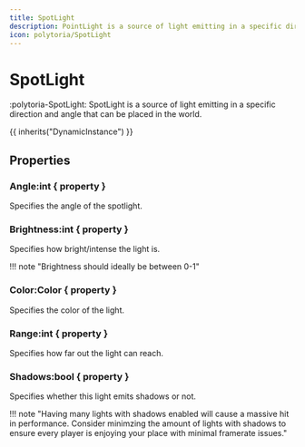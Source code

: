```yaml
---
title: SpotLight
description: PointLight is a source of light emitting in a specific direction and angle that can be placed in the world.
icon: polytoria/SpotLight
---
```


# SpotLight

:polytoria-SpotLight: SpotLight is a source of light emitting in a specific direction and angle that can be placed in the world.

{{ inherits("DynamicInstance") }}

## Properties

### Angle:int { property }

Specifies the angle of the spotlight.

### Brightness:int { property }

Specifies how bright/intense the light is.

<div data-search-exclude markdown>
!!! note "Brightness should ideally be between 0-1"
</div>

### Color:Color { property }

Specifies the color of the light.

### Range:int { property }

Specifies how far out the light can reach.

### Shadows:bool { property }

Specifies whether this light emits shadows or not.

<div data-search-exclude markdown>
!!! note "Having many lights with shadows enabled will cause a massive hit in performance. Consider minimzing the amount of lights with shadows to ensure every player is enjoying your place with minimal framerate issues."
</div>

